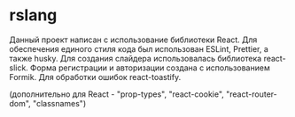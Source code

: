 # rslang

Данный проект написан с использование библиотеки React.
Для обеспечения единого стиля кода был использован ESLint, Prettier, а также husky.
Для создания слайдера использовалась библиотека react-slick.
Форма регистрации и авторизации создана с использованием Formik.
Для обработки ошибок react-toastify.

(дополнительно для React - "prop-types", "react-cookie", "react-router-dom", "classnames")

